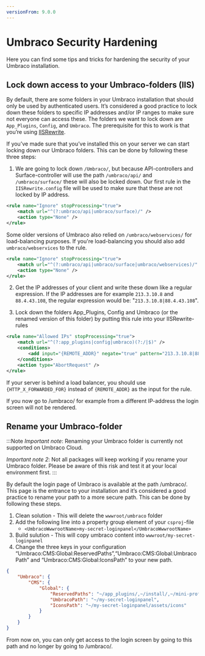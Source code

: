 ```yaml
---
versionFrom: 9.0.0
---
```


# Umbraco Security Hardening

Here you can find some tips and tricks for hardening the security of your Umbraco installation.

## Lock down access to your Umbraco-folders (IIS)

By default, there are some folders in your Umbraco installation that should only be used by authenticated users. It’s considered a good practice to lock down these folders to specific IP addresses and/or IP ranges to make sure not everyone can access these.
The folders we want to lock down are `App_Plugins`, `Config`, and `Umbraco`.
The prerequisite for this to work is that you’re using [IISRewrite](../../Routing/IISRewriteRules/index.md).

If you’ve made sure that you’ve installed this on your server we can start locking down our Umbraco folders. This can be done by following these three steps:

1. We are going to lock down `/Umbraco/`, but because API-controllers and Surface-controller will use the path `/umbraco/api/` and `/umbraco/surface/` these will also be locked down. Our first rule in the `IISRewrite.config` file will be used to make sure that these are not locked by IP address.

```xml
<rule name="Ignore" stopProcessing="true">
    <match url="^(?:umbraco/api|umbraco/surface)/" />
    <action type="None" />
</rule>
```

Some older versions of Umbraco also relied on `/umbraco/webservices/`  for load-balancing purposes. If you're load-balancing you should also add `umbraco/webservices`  to the rule.

```xml
<rule name="Ignore" stopProcessing="true">
    <match url="^(?:umbraco/api|umbraco/surface|umbraco/webservices)/" />
    <action type="None" />
</rule>
```

2. Get the IP addresses of your client and write these down like a regular expression. If the IP addresses are for example `213.3.10.8` and `88.4.43.108`, the regular expression would be: "`213.3.10.8|88.4.43.108`".

3. Lock down the folders App_Plugins, Config and Umbraco (or the renamed version of this folder) by putting this rule into your IISRewrite-rules

```xml
<rule name="Allowed IPs" stopProcessing="true">
    <match url="^(?:app_plugins|config|umbraco)(?:/|$)" />
    <conditions>
        <add input="{REMOTE_ADDR}" negate="true" pattern="213.3.10.8|88.4.43.108" />
    </conditions>
    <action type="AbortRequest" />
</rule>
```

If your server is behind a load balancer, you should use `{HTTP_X_FORWARDED_FOR}` instead of `{REMOTE_ADDR}` as the input for the rule.

If you now go to /umbraco/ for example from a different IP-address the login screen will not be rendered.

## Rename your Umbraco-folder

:::Note
*Important note*: Renaming your Umbraco folder is currently not supported on Umbraco Cloud.

*Important note 2*: Not all packages will keep working if you rename your Umbraco folder. Please be aware of this risk and test it at your local environment first.
:::

By default the login page of Umbraco is available at the path /umbraco/. This page is the entrance to your installation and it’s considered a good practice to rename your path to a more secure path.
This can be done by following these steps.

1. Clean solution - This will delete the `wwwroot/umbraco` folder
2. Add the following line into a property group element of your `csproj`-file
   - `<UmbracoWwwrootName>my-secret-loginpanel</UmbracoWwwrootName>`
3. Build sulution - This will copy umbraco content into `wwwroot/my-secret-loginpanel`
4. Change the three keys in your configuration “Umbraco:CMS:Global:ReservedPaths”,“Umbraco:CMS:Global:UmbracoPath” and “Umbraco:CMS:Global:IconsPath” to your new path.

```json
{
    "Umbraco": {
        "CMS": {
            "Global": {
                "ReservedPaths": "~/app_plugins/,~/install/,~/mini-profiler-resources/,~/my-secret-loginpanel/,",
                "UmbracoPath": "~/my-secret-loginpanel",
                "IconsPath": "~/my-secret-loginpanel/assets/icons"
            }
        }
    }
}
```

From now on, you can only get access to the login screen by going to this path and no longer by going to /umbraco/.
